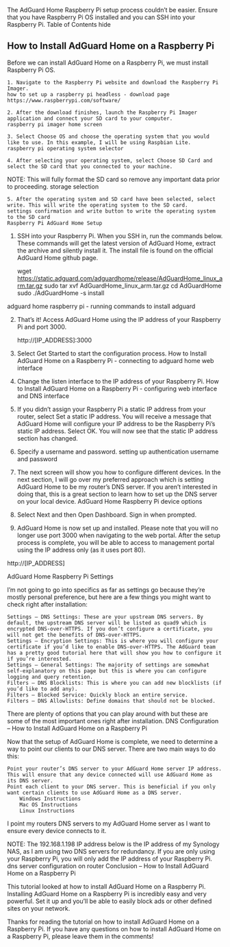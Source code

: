 The AdGuard Home Raspberry Pi setup process couldn’t be easier. Ensure that you have Raspberry Pi OS installed and you can SSH into your Raspberry Pi.
Table of Contents hide

## How to Install AdGuard Home on a Raspberry Pi

Before we can install AdGuard Home on a Raspberry Pi, we must install Raspberry Pi OS.

    1. Navigate to the Raspberry Pi website and download the Raspberry Pi Imager.
    how to set up a raspberry pi headless - download page https://www.raspberrypi.com/software/

    2. After the download finishes, launch the Raspberry Pi Imager application and connect your SD card to your computer.
    raspberry pi imager home screen

    3. Select Choose OS and choose the operating system that you would like to use. In this example, I will be using Raspbian Lite.
    raspberry pi operating system selector

    4. After selecting your operating system, select Choose SD Card and select the SD card that you connected to your machine.

NOTE: This will fully format the SD card so remove any important data prior to proceeding.
storage selection

    5. After the operating system and SD card have been selected, select write. This will write the operating system to the SD card.
    settings confirmation and write button to write the operating system to the SD card
    Raspberry Pi AdGuard Home Setup

1. SSH into your Raspberry Pi. When you SSH in, run the commands below. These commands will get the latest version of AdGuard Home, extract the archive and silently install it. The install file is found on the official AdGuard Home github page.

    wget https://static.adguard.com/adguardhome/release/AdGuardHome_linux_arm.tar.gz
    sudo tar xvf AdGuardHome_linux_arm.tar.gz
    cd AdGuardHome
    sudo ./AdGuardHome -s install

adguard home raspberry pi - running commands to install adguard

2. That’s it! Access AdGuard Home using the IP address of your Raspberry Pi and port 3000.

    http://[IP_ADDRESS]:3000

3. Select Get Started to start the configuration process.
How to Install AdGuard Home on a Raspberry Pi - connecting to adguard home web interface

4. Change the listen interface to the IP address of your Raspberry Pi.
How to Install AdGuard Home on a Raspberry Pi - configuring web interface and DNS interface

5. If you didn’t assign your Raspberry Pi a static IP address from your router, select Set a static IP address. You will receive a message that AdGuard Home will configure your IP address to be the Raspberry Pi’s static IP address. Select OK. You will now see that the static IP address section has changed.

6. Specify a username and password.
setting up authentication username and password

7. The next screen will show you how to configure different devices. In the next section, I will go over my preferred approach which is setting AdGuard Home to be my router’s DNS server. If you aren’t interested in doing that, this is a great section to learn how to set up the DNS server on your local device.
AdGuard Home Raspberry Pi device options

8. Select Next and then Open Dashboard. Sign in when prompted.

9. AdGuard Home is now set up and installed. Please note that you will no longer use port 3000 when navigating to the web portal. After the setup process is complete, you will be able to access to management portal using the IP address only (as it uses port 80).

http://[IP_ADDRESS]

AdGuard Home Raspberry Pi Settings

I’m not going to go into specifics as far as settings go because they’re mostly personal preference, but here are a few things you might want to check right after installation:

    Settings – DNS Settings: These are your upstream DNS servers. By default, the upstream DNS server will be listed as quad9 which is encrypted DNS-over-HTTPS. If you don’t configure a certificate, you will not get the benefits of DNS-over-HTTPS.
    Settings – Encryption Settings: This is where you will configure your certificate if you’d like to enable DNS-over-HTTPS. The AdGuard team has a pretty good tutorial here that will show you how to configure it if you’re interested.
    Settings – General Settings: The majority of settings are somewhat self-explanatory on this page but this is where you can configure logging and query retention.
    Filters – DNS Blocklists: This is where you can add new blocklists (if you’d like to add any).
    Filters – Blocked Service: Quickly block an entire service.
    Filters – DNS Allowlists: Define domains that should not be blocked.

There are plenty of options that you can play around with but these are some of the most important ones right after installation.
DNS Configuration – How to Install AdGuard Home on a Raspberry Pi

Now that the setup of AdGuard Home is complete, we need to determine a way to point our clients to our DNS server. There are two main ways to do this:

    Point your router’s DNS server to your AdGuard Home server IP address. This will ensure that any device connected will use AdGuard Home as its DNS server.
    Point each client to your DNS server. This is beneficial if you only want certain clients to use AdGuard Home as a DNS server.
        Windows Instructions
        Mac OS Instructions
        Linux Instructions

I point my routers DNS servers to my AdGuard Home server as I want to ensure every device connects to it.

NOTE: The 192.168.1.198 IP address below is the IP address of my Synology NAS, as I am using two DNS servers for redundancy. If you are only using your Raspberry Pi, you will only add the IP address of your Raspberry Pi.
dns server configuration on router
Conclusion – How to Install AdGuard Home on a Raspberry Pi

This tutorial looked at how to install AdGuard Home on a Raspberry Pi. Installing AdGuard Home on a Raspberry Pi is incredibly easy and very powerful. Set it up and you’ll be able to easily block ads or other defined sites on your network.

Thanks for reading the tutorial on how to install AdGuard Home on a Raspberry Pi. If you have any questions on how to install AdGuard Home on a Raspberry Pi, please leave them in the comments!